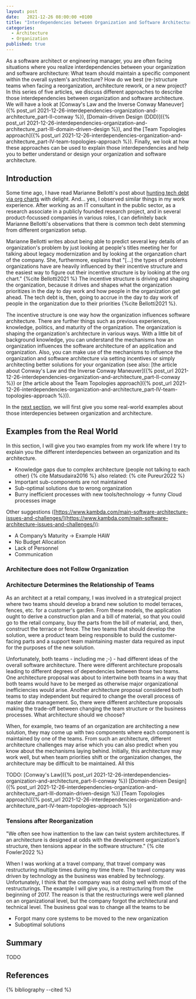 ```yaml
---
layout: post
date:   2021-12-26 08:00:00 +0100
title: "Interdependencies between Organization and Software Architecture - Overview"
categories:
  - Architecture
  - Organization
published: true
---
```

As a software architect or engineering manager, you are often facing situations where you realize interdependencies between your organization and software architecture: What team should maintain a specific component within the overall system's architecture?
How do we best (re-)structure teams when facing a reorganization, architecture rework, or a new project?
In this series of five articles, we discuss different approaches to describe those interdependencies between organization and software architecture.
We will have a look at [Conway's Law and the Inverse Conway Maneuver]({% post_url 2021-12-26-interdependencies-organization-and-architecture_part-II-conway %}), [Domain-driven Design (DDD)]({% post_url 2021-12-26-interdependencies-organization-and-architecture_part-III-domain-driven-design %}), and the [Team Topologies approach]({% post_url 2021-12-26-interdependencies-organization-and-architecture_part-IV-team-topologies-approach %}).
Finally, we look at how these approaches can be used to explain those interdependencies and help you to better understand or design your organization and software architecture.

## Introduction

Some time ago, I have read Marianne Bellotti's post about [hunting tech debt via org charts](https://bellmar.medium.com/hunting-tech-debt-via-org-charts-92df0b253145) with delight.
And... yes, I observed similar things in my work experience.
After working as an IT consultant in the public sector, as a research associate in a publicly founded research project, and in several product-focussed companies in various roles, I can definitely back Marianne Bellotti's observations that there is common tech debt stemming from different organization setup.

Marianne Bellotti writes about being able to predict several key details of an organization's problem by just looking at people's titles meeting her for talking about legacy modernization and by looking at the organzation chart of the company.
She, furthermore, explains that "[...] the types of problems organizations have are heavily influenced by their incentive structure and the easiest way to figure out their incentive structure is by looking at the org chart." {%cite Bellotti2021 %}
The incentive structure is driving and shaping the organization, because it drives and shapes what the organization prioritizes in the day to day work and how people in the organization get ahead.
The tech debt is, then, going to accrue in the day to day work of people in the organization due to their priorities {%cite Bellotti2021 %}.

The incentive structure is one way how the organization influences software architecture.
There are further things such as previous experiences, knowledge, politics, and maturity of the organization.
The organization is shaping the organization's architecture in various ways.
With a little bit of background knowledge, you can understand the mechanisms how an organization influences the software architecture of an application and organization.
Also, you can make use of the mechanisms to influence the organization and software architecture via setting incentives or simply architecting better solutions for your organization (see also: [the article about Conway's Law and the Inverse Conway Maneuver]({% post_url 2021-12-26-interdependencies-organization-and-architecture_part-II-conway %}) or [the article about the Team Topologies approach]({% post_url 2021-12-26-interdependencies-organization-and-architecture_part-IV-team-topologies-approach %})).

In the [next section](#examples-from-the-real-world), we will first give you some real-world examples about those interdepencies between organization and architecture.

## Examples from the Real World

In this section, I will give you two examples from my work life where I try to explain you the different interdepencies between an organization and its architecture.

 * Knowledge gaps due to complex architecture (people not talking to each other) {% cite Matsudaira2016 %} also related: {% cite Pureur2022 %}
 * Important sub-components are not maintained
 * Sub-optimal solutions due to wrong organization
 * Burry inefficient processes with new tools/technology -> funny Cloud processes image

Other suggestions ([https://www.kambda.com/main-software-architecture-issues-and-challenges/](https://www.kambda.com/main-software-architecture-issues-and-challenges/)):
 * A Company’s Maturity -> Example HAW
 * No Budget Allocation
 * Lack of Personnel
 * Communication

### Architecture does not Follow Organization



### Architecture Determines the Relationship of Teams

As an architect at a retail company, I was involved in a strategical project where two teams should develop a brand new solution to model terraces, fences, etc. for a customer's garden.
From these models, the application ought to derive a construction plan and a bill of material, so that you could go to the retail company, buy the parts from the bill of material, and, then, construct the terrace or fence.
The two teams that should develop the solution, were a product team being responsible to build the customer-facing parts and a support team maintaining master data required as input for the purposes of the new solution.

Unfortunately, both teams - including me ;-) - had different ideas of the overall software architecture.
There were different architecture proposals leading to different degrees of dependencies between those two teams.
One architecture proposal was about to intertwine both teams in a way that both teams would have to be merged as otherwise major organizational inefficiencies would arise.
Another architecture proposal considered both teams to stay independent but required to change the overall process of master data management.
So, there were different architecture proposals making the trade-off between changing the team structure or the business processes.
What architecture should we choose?

When, for example, two teams of an organization are architecting a new solution, they may come up with two components where each component is maintained by one of the teams.
From such an architecture, different architecture challenges may arise which you can also predict when you know about the mechanisms laying behind.
Initially, this architecture may work well, but when team priorities shift or the organization changes, the architecture may be difficult to be maintained.
All this

TODO:
[Conway's Law]({% post_url 2021-12-26-interdependencies-organization-and-architecture_part-II-conway %})
[Domain-driven Design]({% post_url 2021-12-26-interdependencies-organization-and-architecture_part-III-domain-driven-design %})
[Team Topologies approach]({% post_url 2021-12-26-interdependencies-organization-and-architecture_part-IV-team-topologies-approach %})

### Tensions after Reorganization

"We often see how inattention to the law can twist system architectures. If an architecture is designed at odds with the development organization's structure, then tensions appear in the software structure." {% cite Fowler2022 %}

When I was working at a travel company, that travel company was restructuring multiple times during my time there.
The travel company was driven by technology as the business was enabled by technology.
Unfortunately, I think that the company was not doing well with most of the restructurings.
The example I will give you, is a restructuring from the beginning of 2017.
The reason is that the restructurings were well planned on an organizational level, but the company forgot the architectural and technical level.
The business goal was to change all the teams to be

 * Forgot many core systems to be moved to the new organization
 * Suboptimal solutions 

## Summary

TODO

## References

{% bibliography --cited %}
